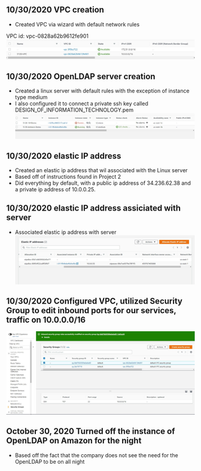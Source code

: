 ## 10/30/2020 VPC creation
* Created VPC via wizard with default network rules

VPC id: vpc-0828a62b9612fe901
![screenshot of VPC](/project2pictures/VPC_created.jpg)

## 10/30/2020 OpenLDAP server creation
* Created a linux server with default rules with the exception of instance type medium
* I also configured it to connect a private ssh key called DESIGN_OF_INFORMATION_TECHNOLOGY.pem
![screenshot of Linux](/project2pictures/instance_of_linux_server.jpg)

## 10/30/2020 elastic IP address 
* Created an elastic ip address that wil associated with the Linux server
* Based off of instructions found in Project 2
* Did everything by default, with a public ip address of 34.236.62.38 and a private ip address of 10.0.0.25.

## 10/30/2020 elastic IP address assiciated with server
* Associated elastic ip address with server
![screenshot of associated elastic ip address with server](/project2pictures/elastic_ip_to_server.jpg)

## 10/30/2020 Configured VPC, utilized Security Group to edit inbound ports for our services, traffic on 10.0.0.0/16
![screenshot of allowing ssh through security group on VPC](/project2pictures/allow_ssh_vpc.jpg)

## October 30, 2020 Turned off the instance of OpenLDAP on Amazon for the night
* Based off the fact that the company does not see the need for the OpenLDAP to be on all night

